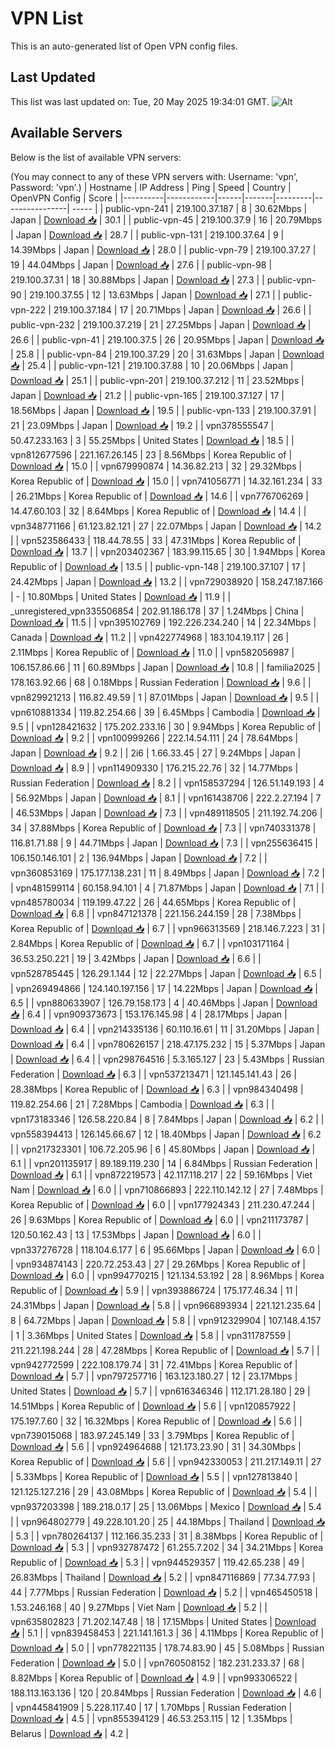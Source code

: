 # VPN List

This is an auto-generated list of Open VPN config files.

## Last Updated

This list was last updated on: Tue, 20 May 2025 19:34:01 GMT.
![Alt](https://repobeats.axiom.co/api/embed/186b98318ef1479477931607c1ad7d823f12451f.svg "Repobeats analytics image")

## Available Servers

Below is the list of available VPN servers:

(You may connect to any of these VPN servers with: Username: 'vpn', Password: 'vpn'.)
| Hostname | IP Address | Ping | Speed | Country | OpenVPN Config | Score |
|----------|------------|------|-------|---------|----------------| ----- |
| public-vpn-241 | 219.100.37.187 | 8 | 30.62Mbps | Japan | [Download 📥](./configs/server_0_JP.ovpn) | 30.1 |
| public-vpn-45 | 219.100.37.9 | 16 | 20.79Mbps | Japan | [Download 📥](./configs/server_1_JP.ovpn) | 28.7 |
| public-vpn-131 | 219.100.37.64 | 9 | 14.39Mbps | Japan | [Download 📥](./configs/server_2_JP.ovpn) | 28.0 |
| public-vpn-79 | 219.100.37.27 | 19 | 44.04Mbps | Japan | [Download 📥](./configs/server_3_JP.ovpn) | 27.6 |
| public-vpn-98 | 219.100.37.31 | 18 | 30.88Mbps | Japan | [Download 📥](./configs/server_4_JP.ovpn) | 27.3 |
| public-vpn-90 | 219.100.37.55 | 12 | 13.63Mbps | Japan | [Download 📥](./configs/server_5_JP.ovpn) | 27.1 |
| public-vpn-222 | 219.100.37.184 | 17 | 20.71Mbps | Japan | [Download 📥](./configs/server_6_JP.ovpn) | 26.6 |
| public-vpn-232 | 219.100.37.219 | 21 | 27.25Mbps | Japan | [Download 📥](./configs/server_7_JP.ovpn) | 26.6 |
| public-vpn-41 | 219.100.37.5 | 26 | 20.95Mbps | Japan | [Download 📥](./configs/server_8_JP.ovpn) | 25.8 |
| public-vpn-84 | 219.100.37.29 | 20 | 31.63Mbps | Japan | [Download 📥](./configs/server_9_JP.ovpn) | 25.4 |
| public-vpn-121 | 219.100.37.88 | 10 | 20.06Mbps | Japan | [Download 📥](./configs/server_10_JP.ovpn) | 25.1 |
| public-vpn-201 | 219.100.37.212 | 11 | 23.52Mbps | Japan | [Download 📥](./configs/server_11_JP.ovpn) | 21.2 |
| public-vpn-165 | 219.100.37.127 | 17 | 18.56Mbps | Japan | [Download 📥](./configs/server_12_JP.ovpn) | 19.5 |
| public-vpn-133 | 219.100.37.91 | 21 | 23.09Mbps | Japan | [Download 📥](./configs/server_13_JP.ovpn) | 19.2 |
| vpn378555547 | 50.47.233.163 | 3 | 55.25Mbps | United States | [Download 📥](./configs/server_14_US.ovpn) | 18.5 |
| vpn812677596 | 221.167.26.145 | 23 | 8.56Mbps | Korea Republic of | [Download 📥](./configs/server_15_KR.ovpn) | 15.0 |
| vpn679990874 | 14.36.82.213 | 32 | 29.32Mbps | Korea Republic of | [Download 📥](./configs/server_16_KR.ovpn) | 15.0 |
| vpn741056771 | 14.32.161.234 | 33 | 26.21Mbps | Korea Republic of | [Download 📥](./configs/server_17_KR.ovpn) | 14.6 |
| vpn776706269 | 14.47.60.103 | 32 | 8.64Mbps | Korea Republic of | [Download 📥](./configs/server_18_KR.ovpn) | 14.4 |
| vpn348771166 | 61.123.82.121 | 27 | 22.07Mbps | Japan | [Download 📥](./configs/server_19_JP.ovpn) | 14.2 |
| vpn523586433 | 118.44.78.55 | 33 | 47.31Mbps | Korea Republic of | [Download 📥](./configs/server_20_KR.ovpn) | 13.7 |
| vpn203402367 | 183.99.115.65 | 30 | 1.94Mbps | Korea Republic of | [Download 📥](./configs/server_21_KR.ovpn) | 13.5 |
| public-vpn-148 | 219.100.37.107 | 17 | 24.42Mbps | Japan | [Download 📥](./configs/server_22_JP.ovpn) | 13.2 |
| vpn729038920 | 158.247.187.166 | - | 10.80Mbps | United States | [Download 📥](./configs/server_23_US.ovpn) | 11.9 |
| _unregistered_vpn335506854 | 202.91.186.178 | 37 | 1.24Mbps | China | [Download 📥](./configs/server_24_CN.ovpn) | 11.5 |
| vpn395102769 | 192.226.234.240 | 14 | 22.34Mbps | Canada | [Download 📥](./configs/server_25_CA.ovpn) | 11.2 |
| vpn422774968 | 183.104.19.117 | 26 | 2.11Mbps | Korea Republic of | [Download 📥](./configs/server_26_KR.ovpn) | 11.0 |
| vpn582056987 | 106.157.86.66 | 11 | 60.89Mbps | Japan | [Download 📥](./configs/server_27_JP.ovpn) | 10.8 |
| familia2025 | 178.163.92.66 | 68 | 0.18Mbps | Russian Federation | [Download 📥](./configs/server_28_RU.ovpn) | 9.6 |
| vpn829921213 | 116.82.49.59 | 1 | 87.01Mbps | Japan | [Download 📥](./configs/server_29_JP.ovpn) | 9.5 |
| vpn610881334 | 119.82.254.66 | 39 | 6.45Mbps | Cambodia | [Download 📥](./configs/server_30_KH.ovpn) | 9.5 |
| vpn128421632 | 175.202.233.16 | 30 | 9.94Mbps | Korea Republic of | [Download 📥](./configs/server_31_KR.ovpn) | 9.2 |
| vpn100999266 | 222.14.54.111 | 24 | 78.64Mbps | Japan | [Download 📥](./configs/server_32_JP.ovpn) | 9.2 |
| 2i6 | 1.66.33.45 | 27 | 9.24Mbps | Japan | [Download 📥](./configs/server_33_JP.ovpn) | 8.9 |
| vpn114909330 | 176.215.22.76 | 32 | 14.77Mbps | Russian Federation | [Download 📥](./configs/server_34_RU.ovpn) | 8.2 |
| vpn158537294 | 126.51.149.193 | 4 | 56.92Mbps | Japan | [Download 📥](./configs/server_35_JP.ovpn) | 8.1 |
| vpn161438706 | 222.2.27.194 | 7 | 46.53Mbps | Japan | [Download 📥](./configs/server_36_JP.ovpn) | 7.3 |
| vpn489118505 | 211.192.74.206 | 34 | 37.88Mbps | Korea Republic of | [Download 📥](./configs/server_37_KR.ovpn) | 7.3 |
| vpn740331378 | 116.81.71.88 | 9 | 44.71Mbps | Japan | [Download 📥](./configs/server_38_JP.ovpn) | 7.3 |
| vpn255636415 | 106.150.146.101 | 2 | 136.94Mbps | Japan | [Download 📥](./configs/server_39_JP.ovpn) | 7.2 |
| vpn360853169 | 175.177.138.231 | 11 | 8.49Mbps | Japan | [Download 📥](./configs/server_40_JP.ovpn) | 7.2 |
| vpn481599114 | 60.158.94.101 | 4 | 71.87Mbps | Japan | [Download 📥](./configs/server_41_JP.ovpn) | 7.1 |
| vpn485780034 | 119.199.47.22 | 26 | 44.65Mbps | Korea Republic of | [Download 📥](./configs/server_42_KR.ovpn) | 6.8 |
| vpn847121378 | 221.156.244.159 | 28 | 7.38Mbps | Korea Republic of | [Download 📥](./configs/server_43_KR.ovpn) | 6.7 |
| vpn966313569 | 218.146.7.223 | 31 | 2.84Mbps | Korea Republic of | [Download 📥](./configs/server_44_KR.ovpn) | 6.7 |
| vpn103171164 | 36.53.250.221 | 19 | 3.42Mbps | Japan | [Download 📥](./configs/server_45_JP.ovpn) | 6.6 |
| vpn528785445 | 126.29.1.144 | 12 | 22.27Mbps | Japan | [Download 📥](./configs/server_46_JP.ovpn) | 6.5 |
| vpn269494866 | 124.140.197.156 | 17 | 14.22Mbps | Japan | [Download 📥](./configs/server_47_JP.ovpn) | 6.5 |
| vpn880633907 | 126.79.158.173 | 4 | 40.46Mbps | Japan | [Download 📥](./configs/server_48_JP.ovpn) | 6.4 |
| vpn909373673 | 153.176.145.98 | 4 | 28.17Mbps | Japan | [Download 📥](./configs/server_49_JP.ovpn) | 6.4 |
| vpn214335136 | 60.110.16.61 | 11 | 31.20Mbps | Japan | [Download 📥](./configs/server_50_JP.ovpn) | 6.4 |
| vpn780626157 | 218.47.175.232 | 15 | 5.37Mbps | Japan | [Download 📥](./configs/server_51_JP.ovpn) | 6.4 |
| vpn298764516 | 5.3.165.127 | 23 | 5.43Mbps | Russian Federation | [Download 📥](./configs/server_52_RU.ovpn) | 6.3 |
| vpn537213471 | 121.145.141.43 | 26 | 28.38Mbps | Korea Republic of | [Download 📥](./configs/server_53_KR.ovpn) | 6.3 |
| vpn984340498 | 119.82.254.66 | 21 | 7.28Mbps | Cambodia | [Download 📥](./configs/server_54_KH.ovpn) | 6.3 |
| vpn173183346 | 126.58.220.84 | 8 | 7.84Mbps | Japan | [Download 📥](./configs/server_55_JP.ovpn) | 6.2 |
| vpn558394413 | 126.145.66.67 | 12 | 18.40Mbps | Japan | [Download 📥](./configs/server_56_JP.ovpn) | 6.2 |
| vpn217323301 | 106.72.205.96 | 6 | 45.80Mbps | Japan | [Download 📥](./configs/server_57_JP.ovpn) | 6.1 |
| vpn201135917 | 89.189.119.230 | 14 | 6.84Mbps | Russian Federation | [Download 📥](./configs/server_58_RU.ovpn) | 6.1 |
| vpn872219573 | 42.117.118.217 | 22 | 59.16Mbps | Viet Nam | [Download 📥](./configs/server_59_VN.ovpn) | 6.0 |
| vpn710866893 | 222.110.142.12 | 27 | 7.48Mbps | Korea Republic of | [Download 📥](./configs/server_60_KR.ovpn) | 6.0 |
| vpn177924343 | 211.230.47.244 | 26 | 9.63Mbps | Korea Republic of | [Download 📥](./configs/server_61_KR.ovpn) | 6.0 |
| vpn211173787 | 120.50.162.43 | 13 | 17.53Mbps | Japan | [Download 📥](./configs/server_62_JP.ovpn) | 6.0 |
| vpn337276728 | 118.104.6.177 | 6 | 95.66Mbps | Japan | [Download 📥](./configs/server_63_JP.ovpn) | 6.0 |
| vpn934874143 | 220.72.253.43 | 27 | 29.26Mbps | Korea Republic of | [Download 📥](./configs/server_64_KR.ovpn) | 6.0 |
| vpn994770215 | 121.134.53.192 | 28 | 8.96Mbps | Korea Republic of | [Download 📥](./configs/server_65_KR.ovpn) | 5.9 |
| vpn393886724 | 175.177.46.34 | 11 | 24.31Mbps | Japan | [Download 📥](./configs/server_66_JP.ovpn) | 5.8 |
| vpn966893934 | 221.121.235.64 | 8 | 64.72Mbps | Japan | [Download 📥](./configs/server_67_JP.ovpn) | 5.8 |
| vpn912329904 | 107.148.4.157 | 1 | 3.36Mbps | United States | [Download 📥](./configs/server_68_US.ovpn) | 5.8 |
| vpn311787559 | 211.221.198.244 | 28 | 47.28Mbps | Korea Republic of | [Download 📥](./configs/server_69_KR.ovpn) | 5.7 |
| vpn942772599 | 222.108.179.74 | 31 | 72.41Mbps | Korea Republic of | [Download 📥](./configs/server_70_KR.ovpn) | 5.7 |
| vpn797257716 | 163.123.180.27 | 12 | 23.17Mbps | United States | [Download 📥](./configs/server_71_US.ovpn) | 5.7 |
| vpn616346346 | 112.171.28.180 | 29 | 14.51Mbps | Korea Republic of | [Download 📥](./configs/server_72_KR.ovpn) | 5.6 |
| vpn120857922 | 175.197.7.60 | 32 | 16.32Mbps | Korea Republic of | [Download 📥](./configs/server_73_KR.ovpn) | 5.6 |
| vpn739015068 | 183.97.245.149 | 33 | 3.79Mbps | Korea Republic of | [Download 📥](./configs/server_74_KR.ovpn) | 5.6 |
| vpn924964688 | 121.173.23.90 | 31 | 34.30Mbps | Korea Republic of | [Download 📥](./configs/server_75_KR.ovpn) | 5.6 |
| vpn942330053 | 211.217.149.11 | 27 | 5.33Mbps | Korea Republic of | [Download 📥](./configs/server_76_KR.ovpn) | 5.5 |
| vpn127813840 | 121.125.127.216 | 29 | 43.08Mbps | Korea Republic of | [Download 📥](./configs/server_77_KR.ovpn) | 5.4 |
| vpn937203398 | 189.218.0.17 | 25 | 13.06Mbps | Mexico | [Download 📥](./configs/server_78_MX.ovpn) | 5.4 |
| vpn964802779 | 49.228.101.20 | 25 | 44.18Mbps | Thailand | [Download 📥](./configs/server_79_TH.ovpn) | 5.3 |
| vpn780264137 | 112.166.35.233 | 31 | 8.38Mbps | Korea Republic of | [Download 📥](./configs/server_80_KR.ovpn) | 5.3 |
| vpn932787472 | 61.255.7.202 | 34 | 34.21Mbps | Korea Republic of | [Download 📥](./configs/server_81_KR.ovpn) | 5.3 |
| vpn944529357 | 119.42.65.238 | 49 | 26.83Mbps | Thailand | [Download 📥](./configs/server_82_TH.ovpn) | 5.2 |
| vpn847116869 | 77.34.77.93 | 44 | 7.77Mbps | Russian Federation | [Download 📥](./configs/server_83_RU.ovpn) | 5.2 |
| vpn465450518 | 1.53.246.168 | 40 | 9.27Mbps | Viet Nam | [Download 📥](./configs/server_84_VN.ovpn) | 5.2 |
| vpn635802823 | 71.202.147.48 | 18 | 17.15Mbps | United States | [Download 📥](./configs/server_85_US.ovpn) | 5.1 |
| vpn839458453 | 221.141.161.3 | 36 | 4.11Mbps | Korea Republic of | [Download 📥](./configs/server_86_KR.ovpn) | 5.0 |
| vpn778221135 | 178.74.83.90 | 45 | 5.08Mbps | Russian Federation | [Download 📥](./configs/server_87_RU.ovpn) | 5.0 |
| vpn760508152 | 182.231.233.37 | 68 | 8.82Mbps | Korea Republic of | [Download 📥](./configs/server_88_KR.ovpn) | 4.9 |
| vpn993306522 | 188.113.163.136 | 120 | 20.84Mbps | Russian Federation | [Download 📥](./configs/server_89_RU.ovpn) | 4.6 |
| vpn445841909 | 5.228.117.40 | 17 | 1.70Mbps | Russian Federation | [Download 📥](./configs/server_90_RU.ovpn) | 4.5 |
| vpn855394129 | 46.53.253.115 | 12 | 1.35Mbps | Belarus | [Download 📥](./configs/server_91_BY.ovpn) | 4.2 |
